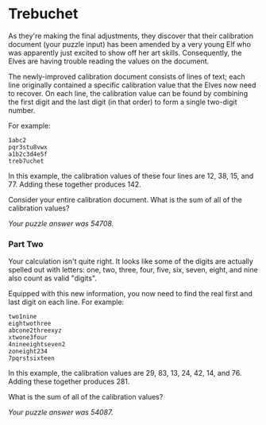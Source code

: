 # Trebuchet

As they're making the final adjustments, they discover that their calibration document (your puzzle input) has been 
amended by a very young Elf who was apparently just excited to show off her art skills. Consequently, the Elves are 
having trouble reading the values on the document.

The newly-improved calibration document consists of lines of text; each line originally contained a specific 
calibration value that the Elves now need to recover. On each line, the calibration value can be found by combining 
the first digit and the last digit (in that order) to form a single two-digit number.

For example:

```
1abc2
pqr3stu8vwx
a1b2c3d4e5f
treb7uchet
```

In this example, the calibration values of these four lines are 12, 38, 15, and 77. Adding these together produces 142.

Consider your entire calibration document. What is the sum of all of the calibration values?

_Your puzzle answer was 54708._



### Part Two

Your calculation isn't quite right. It looks like some of the digits are actually spelled out with letters: one, two, 
three, four, five, six, seven, eight, and nine also count as valid "digits".

Equipped with this new information, you now need to find the real first and last digit on each line. For example:

```
two1nine
eightwothree
abcone2threexyz
xtwone3four
4nineeightseven2
zoneight234
7pqrstsixteen
```

In this example, the calibration values are 29, 83, 13, 24, 42, 14, and 76. Adding these together produces 281.

What is the sum of all of the calibration values?

_Your puzzle answer was 54087._